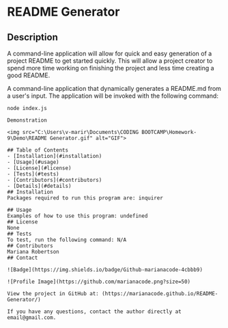 # README Generator

## Description 
A command-line application will allow for quick and easy generation of a project README to get started quickly. This will allow a project creator to spend more time working on finishing the project and less time creating a good README.

A command-line application that dynamically generates a README.md from a user's input. The application will be invoked with the following command:

```
node index.js

Demonstration

<img src="C:\Users\v-marir\Documents\CODING BOOTCAMP\Homework-9\Demo\README Generator.gif" alt="GIF"> 

## Table of Contents
- [Installation](#installation)
- [Usage](#usage)
- [License](#license)
- [Tests](#tests)
- [Contributors](#contributors)
- [Details](#details)
## Installation
Packages required to run this program are: inquirer

## Usage
Examples of how to use this program: undefined
## License
None
## Tests
To test, run the following command: N/A
## Contributors
Mariana Robertson
## Contact

![Badge](https://img.shields.io/badge/Github-marianacode-4cbbb9) 

![Profile Image](https://github.com/marianacode.png?size=50)

View the project in GitHub at: (https://marianacode.github.io/README-Generator/) 

If you have any questions, contact the author directly at email@gmail.com.